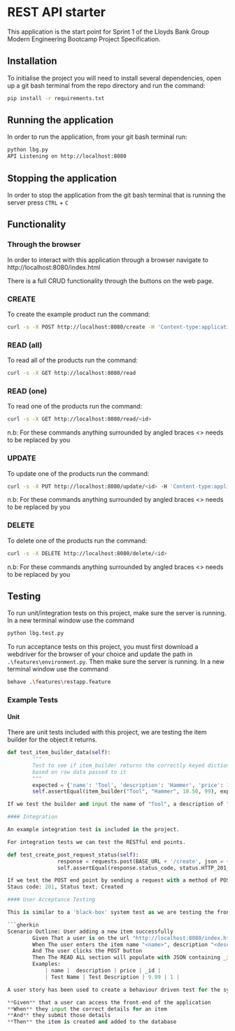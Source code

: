 # REST API starter

This application is the start point for Sprint 1 of the Lloyds Bank Group Modern Engineering Bootcamp Project Specification.

## Installation

To initialise the project you will need to install several dependencies, open up a git bash terminal from the repo directory and run the command:

~~~ bash
pip install -r requirements.txt
~~~

## Running the application

In order to run the application, from your git bash terminal run:

~~~ bash
python lbg.py
API Listening on http://localhost:8080
~~~

## Stopping the application

In order to stop the application from the git bash terminal that is running the server press ``CTRL`` + ``C``

## Functionality

### Through the browser

In order to interact with this application through a browser navigate to http://localhost:8080/index.html

There is a full CRUD functionality through the buttons on the web page.

### CREATE

To create the example product run the command:

~~~ bash
curl -s -X POST http://localhost:8080/create -H 'Content-type:application/json' -d '{"name":"example product", "description":"this is an example", "price":9.99}'
~~~

### READ (all)

To read all of the products run the command:

~~~ bash
curl -s -X GET http://localhost:8080/read
~~~

### READ (one)

To read one of the products run the command:

~~~ bash
curl -s -X GET http://localhost:8080/read/<id>
~~~

n.b: For these commands anything surrounded by angled braces <> needs to be replaced by you

### UPDATE

To update one of the products run the command:

~~~ bash
curl -s -X PUT http://localhost:8080/update/<id> -H 'Content-type:application/json'  -d '{"name":"updated product", "description":"its brand new", "price":99.99}'
~~~

n.b: For these commands anything surrounded by angled braces <> needs to be replaced by you

### DELETE

To delete one of the products run the command:

~~~ bash
curl -s -X DELETE http://localhost:8080/delete/<id>
~~~

n.b: For these commands anything surrounded by angled braces <> needs to be replaced by you

## Testing

To run unit/integration tests on this project, make sure the server is running.
In a new terminal window use the command

~~~ bash
python lbg.test.py
~~~

To run acceptance tests on this project, you must first download a webdriver for the browser of your choice and update the path in `.\features\environment.py`. Then make sure the server is running.
In a new terminal window use the command

~~~ bash
behave .\features\restapp.feature
~~~

### Example Tests

#### Unit

There are unit tests included with this project, we are testing the item builder for the object it returns.

```python
def test_item_builder_data(self):
        """
        Test to see if item_builder returns the correctly keyed dictionary object
        based on raw data passed to it
        """
        expected = {'name': 'Tool', 'description': 'Hammer', 'price': 10.5, '_id': 99}
        self.assertEqual(item_builder("Tool", "Hammer", 10.50, 99), expected)

If we test the builder and input the name of "Tool", a description of "Hammer", a price of "10.5" and an _id of "99" we can expect an object to be created that matches this format. 

#### Integration

An example integration test is included in the project. 

For integration tests we can test the RESTful end points.

def test_create_post_request_status(self):
                response = requests.post(BASE_URL + '/create', json = {'name': 'Tool', 'description': 'Hammer', 'price': 10.5})
                self.assertEqual(response.status_code, status.HTTP_201_CREATED)

If we test the POST end point by sending a request with a method of POST and a path of `/create` we should expect the response to be...
Staus code: 201, Status text; Created

#### User Acceptance Testing

This is similar to a 'black-box' system test as we are testing the front end with no knowledge of the backend.

```gherkin
Scenario Outline: User adding a new item successfully
        Given That a user is on the url "http://localhost:8080/index.html"
        When The user enters the item name "<name>", description "<description>", and price "<price>" into the CREATE section
        And The user clicks the POST button
        Then The READ ALL section will populate with JSON containing _id "<_id>", name "<name>", description "<description>", and price "<price>"
        Examples:
            | name |  description | price | _id |
            | Test Name | Test Description | 9.99 | 1 |

A user story has been used to create a behaviour driven test for the system. 

**Given** that a user can access the front-end of the application
**When** they input the correct details for an item 
**And** they submit those details
**Then** the item is created and added to the database
